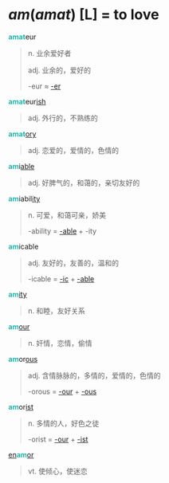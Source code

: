 # _am_(_amat_) [L] = to love

<b style="color: #20B2AA;">amat</b>eur
> n. 业余爱好者
>
> adj. 业余的，爱好的
>
> -eur ≈ [-er](-er.md)

<b style="color: #20B2AA;">amat</b>eur[ish](-ish.md)
> adj. 外行的，不熟练的

<b style="color: #20B2AA;">amat</b>[ory](-ory.md)
> adj. 恋爱的，爱情的，色情的

<b style="color: #20B2AA;">am</b>i[able](-able.md)
> adj. 好脾气的，和蔼的，亲切友好的

<b style="color: #20B2AA;">am</b>iabil[ity](-ity.md)
> n. 可爱，和蔼可亲，娇美
>
> -ability = [-able](-able.md) + -ity

<b style="color: #20B2AA;">am</b>icable
> adj. 友好的，友善的，温和的
>
> -icable = [-ic](-ic.md) + [-able](-able.md)

<b style="color: #20B2AA;">am</b>[ity](-ity.md)
> n. 和睦，友好关系

<b style="color: #20B2AA;">am</b>[our](-our.md)
> n. 奸情，恋情，偷情

<b style="color: #20B2AA;">am</b>or[ous](-ous.md)
> adj. 含情脉脉的，多情的，爱情的，色情的
>
> -orous = [-our](-our.md) + [-ous](-ous.md)

<b style="color: #20B2AA;">am</b>or[ist](-ist.md)
> n. 多情的人，好色之徒
>
> -orist = [-our](-our.md) + [-ist](-ist.md)

[en](en-.md)<b style="color: #20B2AA;">am</b>[or](-our.md)
> vt. 使倾心，使迷恋